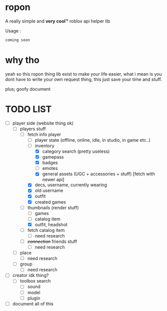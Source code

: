 # ropon

A really simple and **very cool™** roblox api helper lib


Usage :

  

```python
coming soon
```

# why tho
yeah so this ropon thing lib exist to make your life easier, what i mean is you dont have to write your own request thing, this just save your time and stuff.

plus; goofy document

# TODO LIST

- [ ] player side (website thing ok)
    - [ ] players stuff
        - [ ] fetch info player
            - [ ] player state (offline, online, idle, in studio, in game etc..)
            - [ ] inventory
                - [X] category search (pretty useless)
                - [X] gamepass
                - [X] badges
                - [ ] emotes
                - [X] general assets (UGC + accessories + stuff) [fetch with newer api]
            - [X] decs, username, currently wearing
            - [X] old username
            - [X] outfit
            - [X] created games
        - [ ]  thumbnails (render stuff)
            - [ ] games 
            - [ ] catalog item
            - [X] outfit, headshot
        - [ ] fetch catalog item
            - [ ] need research
        - [ ] *~~connection~~* friends stuff
            - [ ] need research
    - [ ] place
        - [ ] need research
    - [ ] group
        - [ ] need research
- [ ] creator idk thing?
    - [ ] toolbox search
        - [ ] sound
        - [ ] model
        - [ ] plugin

- [ ] document all of this
